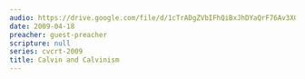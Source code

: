 ```yaml
---
audio: https://drive.google.com/file/d/1cTrADgZVbIFhQiBxJhDYaQrF76Av3XGH/view
date: 2009-04-18
preacher: guest-preacher
scripture: null
series: cvcrt-2009
title: Calvin and Calvinism
---
```

